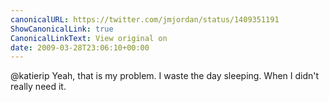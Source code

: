 ```yaml
---
canonicalURL: https://twitter.com/jmjordan/status/1409351191
ShowCanonicalLink: true
CanonicalLinkText: View original on
date: 2009-03-28T23:06:10+00:00
---
```

@katierip Yeah, that is my problem. I waste the day sleeping. When I didn't really need it.